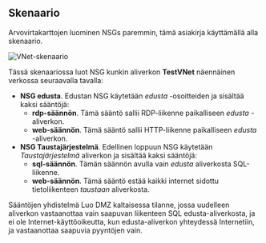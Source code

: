 ## <a name="scenario"></a>Skenaario

Arvovirtakarttojen luominen NSGs paremmin, tämä asiakirja käyttämällä alla skenaario.

![VNet-skenaario](./media/virtual-networks-create-nsg-scenario-include/figure1.png)

Tässä skenaariossa luot NSG kunkin aliverkon **TestVNet** näennäinen verkossa seuraavalla tavalla: 

- **NSG edusta**. Edustan NSG käytetään *edusta* -osoitteiden ja sisältää kaksi sääntöjä:  
    - **rdp-säännön**. Tämä sääntö sallii RDP-liikenne paikalliseen *edusta* -aliverkon.
    - **web-säännön**. Tämä sääntö sallii HTTP-liikenne paikalliseen *edusta* -aliverkon.
- **NSG Taustajärjestelmä**. Edellinen loppuun NSG käytetään *Taustajärjestelmä* aliverkon ja sisältää kaksi sääntöjä: 
    - **sql-säännön**. Tämän säännön avulla vain *edusta* aliverkosta SQL-liikenne.
    - **web-säännön**. Tämä sääntö estää kaikki internet sidottu tietoliikenteen *taustaan* aliverkosta.

Sääntöjen yhdistelmä Luo DMZ kaltaisessa tilanne, jossa uudelleen aliverkon vastaanottaa vain saapuvan liikenteen SQL edusta-aliverkosta, ja ei ole Internet-käyttöoikeutta, kun edusta-aliverkon yhteydessä Internetiin, ja vastaanottaa saapuvia pyyntöjen vain.
 
